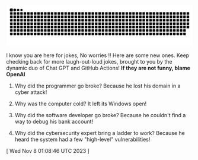<picture>
  <source media="(prefers-color-scheme: dark)" srcset="https://raw.githubusercontent.com/platane/platane/output/github-contribution-grid-snake-dark.svg">
  <source media="(prefers-color-scheme: light)" srcset="https://raw.githubusercontent.com/platane/platane/output/github-contribution-grid-snake.svg">
  <img alt="github contribution grid snake animation" src="https://raw.githubusercontent.com/platane/platane/output/github-contribution-grid-snake.svg">
</picture>


I know you are here for jokes, No worries !!
Here are some new ones. Keep checking back for more laugh-out-loud jokes, brought to you by the dynamic duo of Chat GPT and GitHub Actions! __If they are not funny, blame OpenAI__
 
1. Why did the programmer go broke? Because he lost his domain in a cyber attack!

2. Why was the computer cold? It left its Windows open!

3. Why did the software developer go broke? Because he couldn't find a way to debug his bank account!

4. Why did the cybersecurity expert bring a ladder to work? Because he heard the system had a few "high-level" vulnerabilities!
 
[ 
Wed Nov  8 01:08:46 UTC 2023
 ]
